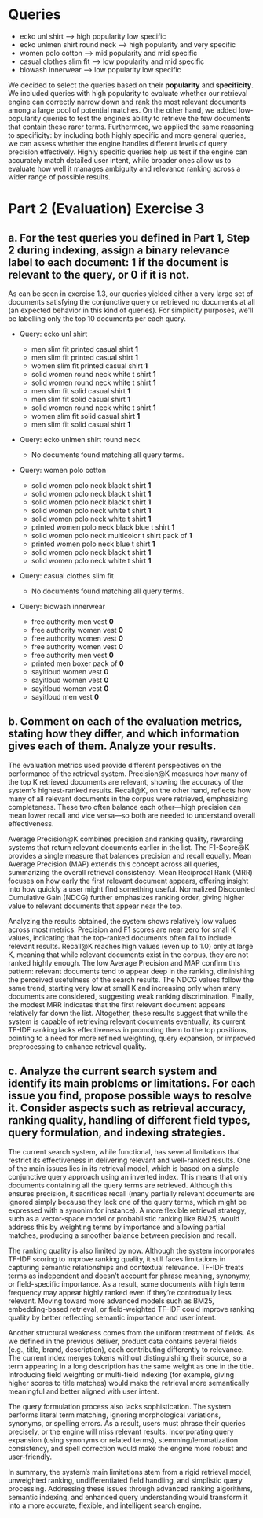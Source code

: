 
# Queries

- ecko unl shirt --> high popularity low specific
- ecko unlmen shirt round neck --> high popularity and very specific
- women polo cotton --> mid popularity and mid specific
- casual clothes slim fit --> low popularity and mid specific
- biowash innerwear --> low popularity low specific

We decided to select the queries based on their **popularity** and **specificity**. We included queries with high popularity to evaluate whether our retrieval engine can correctly narrow down and rank the most relevant documents among a large pool of potential matches. On the other hand, we added low-popularity queries to test the engine’s ability to retrieve the few documents that contain these rarer terms.
Furthermore, we applied the same reasoning to specificity: by including both highly specific and more general queries, we can assess whether the engine handles different levels of query precision effectively. Highly specific queries help us test if the engine can accurately match detailed user intent, while broader ones allow us to evaluate how well it manages ambiguity and relevance ranking across a wider range of possible results.

# Part 2 (Evaluation) Exercise 3

## a. For the test queries you defined in Part 1, Step 2 during indexing, assign a binary relevance label to each document: 1 if the document is relevant to the query, or 0 if it is not.

As can be seen in exercise 1.3, our queries yielded either a very large set of documents satisfying the conjunctive query or retrieved no documents at all (an expected behavior in this kind of queries). For simplicity purposes, we'll be labelling only the top 10 documents per each query.

- Query: ecko unl shirt
    - men slim fit printed casual shirt **1**
    - men slim fit printed casual shirt **1**
    - women slim fit printed casual shirt **1**
    - solid women round neck white t shirt **1**
    - solid women round neck white t shirt **1**
    - men slim fit solid casual shirt **1**
    - men slim fit solid casual shirt **1**
    - solid women round neck white t shirt **1**
    - women slim fit solid casual shirt **1**
    - men slim fit solid casual shirt **1**

- Query: ecko unlmen shirt round neck
    - No documents found matching all query terms.

- Query: women polo cotton
    - solid women polo neck black t shirt **1**
    - solid women polo neck black t shirt **1**
    - solid women polo neck black t shirt **1**
    - solid women polo neck white t shirt **1**
    - solid women polo neck white t shirt **1**
    - printed women polo neck black blue t shirt **1**
    - solid women polo neck multicolor t shirt pack of **1**
    - printed women polo neck blue t shirt **1**
    - solid women polo neck black t shirt **1**
    - solid women polo neck white t shirt **1**

- Query: casual clothes slim fit
    - No documents found matching all query terms.

- Query: biowash innerwear
    - free authority men vest **0**
    - free authority women vest **0**
    - free authority women vest **0**
    - free authority women vest **0**
    - free authority men vest **0**
    - printed men boxer pack of **0**
    - sayitloud women vest **0**
    - sayitloud women vest **0**
    - sayitloud women vest **0**
    - sayitloud men vest **0**

## b. Comment on each of the evaluation metrics, stating how they differ, and which information gives each of them. Analyze your results.

The evaluation metrics used provide different perspectives on the performance of the retrieval system. Precision@K measures how many of the top K retrieved documents are relevant, showing the accuracy of the system’s highest-ranked results. Recall@K, on the other hand, reflects how many of all relevant documents in the corpus were retrieved, emphasizing completeness. These two often balance each other—high precision can mean lower recall and vice versa—so both are needed to understand overall effectiveness.

Average Precision@K combines precision and ranking quality, rewarding systems that return relevant documents earlier in the list. The F1-Score@K provides a single measure that balances precision and recall equally. Mean Average Precision (MAP) extends this concept across all queries, summarizing the overall retrieval consistency. Mean Reciprocal Rank (MRR) focuses on how early the first relevant document appears, offering insight into how quickly a user might find something useful. Normalized Discounted Cumulative Gain (NDCG) further emphasizes ranking order, giving higher value to relevant documents that appear near the top.

Analyzing the results obtained, the system shows relatively low values across most metrics. Precision and F1 scores are near zero for small K values, indicating that the top-ranked documents often fail to include relevant results. Recall@K reaches high values (even up to 1.0) only at large K, meaning that while relevant documents exist in the corpus, they are not ranked highly enough. The low Average Precision and MAP confirm this pattern: relevant documents tend to appear deep in the ranking, diminishing the perceived usefulness of the search results. The NDCG values follow the same trend, starting very low at small K and increasing only when many documents are considered, suggesting weak ranking discrimination. Finally, the modest MRR indicates that the first relevant document appears relatively far down the list. Altogether, these results suggest that while the system is capable of retrieving relevant documents eventually, its current TF-IDF ranking lacks effectiveness in promoting them to the top positions, pointing to a need for more refined weighting, query expansion, or improved preprocessing to enhance retrieval quality.

## c. Analyze the current search system and identify its main problems or limitations. For each issue you find, propose possible ways to resolve it. Consider aspects such as retrieval accuracy, ranking quality, handling of different field types, query formulation, and indexing strategies.

The current search system, while functional, has several limitations that restrict its effectiveness in delivering relevant and well-ranked results. One of the main issues lies in its retrieval model, which is based on a simple conjunctive query approach using an inverted index. This means that only documents containing all the query terms are retrieved. Although this ensures precision, it sacrifices recall (many partially relevant documents are ignored simply because they lack one of the query terms, which might be expressed with a synonim for instance). A more flexible retrieval strategy, such as a vector-space model or probabilistic ranking like BM25, would address this by weighting terms by importance and allowing partial matches, producing a smoother balance between precision and recall.

The ranking quality is also limited by now. Although the system incorporates TF-IDF scoring to improve ranking quality, it still faces limitations in capturing semantic relationships and contextual relevance. TF-IDF treats terms as independent and doesn’t account for phrase meaning, synonymy, or field-specific importance. As a result, some documents with high term frequency may appear highly ranked even if they’re contextually less relevant. Moving toward more advanced models such as BM25, embedding-based retrieval, or field-weighted TF-IDF could improve ranking quality by better reflecting semantic importance and user intent.

Another structural weakness comes from the uniform treatment of fields. As we defined in the previous deliver, product data contains several fields (e.g., title, brand, description), each contributing differently to relevance. The current index merges tokens without distinguishing their source, so a term appearing in a long description has the same weight as one in the title. Introducing field weighting or multi-field indexing (for example, giving higher scores to title matches) would make the retrieval more semantically meaningful and better aligned with user intent.

The query formulation process also lacks sophistication. The system performs literal term matching, ignoring morphological variations, synonyms, or spelling errors. As a result, users must phrase their queries precisely, or the engine will miss relevant results. Incorporating query expansion (using synonyms or related terms), stemming/lemmatization consistency, and spell correction would make the engine more robust and user-friendly.

In summary, the system’s main limitations stem from a rigid retrieval model, unweighted ranking, undifferentiated field handling, and simplistic query processing. Addressing these issues through advanced ranking algorithms, semantic indexing, and enhanced query understanding would transform it into a more accurate, flexible, and intelligent search engine.

